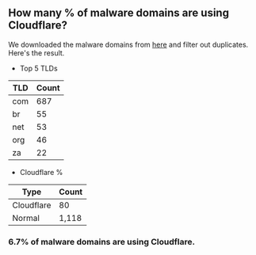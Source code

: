 ## How many % of malware domains are using Cloudflare?


We downloaded the malware domains from [here](https://urlhaus.abuse.ch) and filter out duplicates.
Here's the result.


[//]: # (start replacement)


- Top 5 TLDs

| TLD | Count |
| --- | --- |
| com | 687 |
| br | 55 |
| net | 53 |
| org | 46 |
| za | 22 |


- Cloudflare %

| Type | Count |
| --- | --- |
| Cloudflare | 80 |
| Normal | 1,118 |


### 6.7% of malware domains are using Cloudflare.